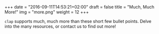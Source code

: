 +++
date = "2016-09-11T14:53:21+02:00"
draft = false
title = "Much, Much More!"
img = "more.png"
weight = 12
+++

`clap` supports much, much more than these short few bullet points. Delve into the many resources, or contact us to find out more!
